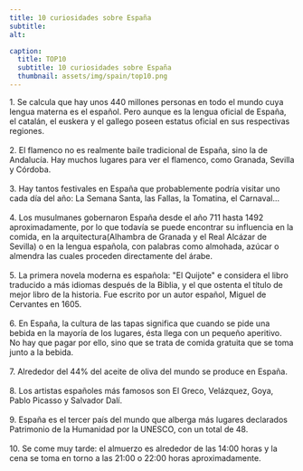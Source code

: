 ```yaml
---
title: 10 curiosidades sobre España
subtitle:  
alt: 

caption:
  title: TOP10
  subtitle: 10 curiosidades sobre España
  thumbnail: assets/img/spain/top10.png
---
```

<div style="text-align: left">
1. Se calcula que hay unos 440 millones personas en todo el mundo cuya lengua materna es el español. Pero aunque es la lengua oficial de España, el catalán, el euskera y el gallego poseen estatus oficial en sus respectivas regiones.<br><br>
2. El flamenco no es realmente baile tradicional de España, sino la de Andalucía. Hay muchos lugares para ver el flamenco, como Granada, Sevilla y Córdoba.<br><br>
3. Hay tantos festivales en España que probablemente podría visitar uno cada día del año: La Semana Santa, las Fallas, la Tomatina, el Carnaval...<br><br>
4. Los musulmanes gobernaron España desde el año 711 hasta 1492 aproximadamente, por lo que todavía se puede encontrar su influencia en la comida, en la arquitectura(Alhambra de Granada y el Real Alcázar de Sevilla) o en la lengua española, con palabras como almohada, azúcar o almendra las cuales proceden directamente del árabe.<br><br>
5. La primera novela moderna es española: "El Quijote" e considera el libro traducido a más idiomas después de la Biblia, y el que ostenta el título de mejor libro de la historia. Fue escrito por un autor español, Miguel de Cervantes en 1605.<br><br>
6. En España, la cultura de las tapas significa que cuando se pide una bebida en la mayoría de los lugares, ésta llega con un pequeño aperitivo. No hay que pagar por ello, sino que se trata de comida gratuita que se toma junto a la bebida.<br><br>
7. Alrededor del 44% del aceite de oliva del mundo se produce en España.<br><br>
8. Los artistas españoles más famosos son El Greco, Velázquez, Goya, Pablo Picasso y Salvador Dalí.<br><br>
9. España es el tercer país del mundo que alberga más lugares declarados Patrimonio de la Humanidad por la UNESCO, con un total de 48.<br><br>
10. Se come muy tarde: el almuerzo es alrededor de las 14:00 horas y la cena se toma en torno a las 21:00 o 22:00 horas aproximadamente.
</div>

